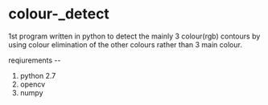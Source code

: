 # colour-_detect
1st program written in python to detect the mainly 3 colour(rgb) contours by using colour elimination of the other colours rather than 3 main colour.

reqiurements --

   1. python 2.7
   2. opencv
   3. numpy

